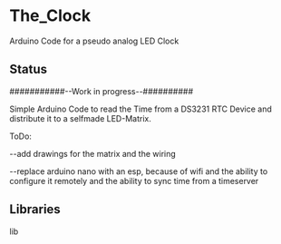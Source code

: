 # The_Clock
Arduino Code for a pseudo analog LED Clock

## Status

###########--Work in progress--##########

Simple Arduino Code to read the Time from a DS3231 RTC Device and 
distribute it to a selfmade LED-Matrix.

ToDo:

--add drawings for the matrix and the wiring

--replace arduino nano with an esp, because of wifi and the ability to configure it remotely
 and the ability to sync time from a timeserver

## Libraries

lib

